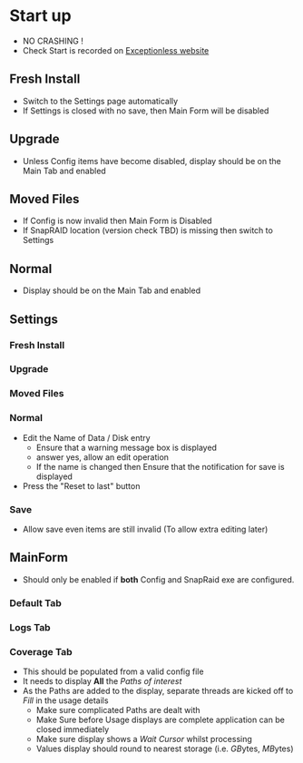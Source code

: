 # Start up
- NO CRASHING !
- Check Start is recorded on [Exceptionless website](https://be.exceptionless.io/project/5baf46b571a3042bb85bf097/dashboard)

## Fresh Install
- Switch to the Settings page automatically
- If Settings is closed with no save, then Main Form will be disabled

## Upgrade
- Unless Config items have become disabled, display should be on the Main Tab and enabled

## Moved Files
- If Config is now invalid then Main Form is Disabled
- If SnapRAID location (version check TBD) is missing then switch to Settings

## Normal
- Display should be on the Main Tab and enabled

## Settings

### Fresh Install

### Upgrade

### Moved Files

### Normal
- Edit the Name of Data / Disk entry
  - Ensure that a warning message box is displayed
  - answer yes, allow an edit operation
  - If the name is changed then Ensure that the notification for save is displayed
- Press the "Reset to last" button

### Save
- Allow save even items are still invalid (To allow extra editing later)

## MainForm
- Should only be enabled if **both** Config and SnapRaid exe are configured.


### Default Tab

### Logs Tab

### Coverage Tab
- This should be populated from a valid config file
- It needs to display **All** the _Paths of interest_
- As the Paths are added to the display, separate threads are kicked off to _Fill_ in the usage details
  - Make sure complicated Paths are dealt with
  - Make Sure before Usage displays are complete application can be closed immediately
  - Make sure display shows a _Wait Cursor_ whilst processing
  - Values display should round to nearest storage (i.e. *GB*ytes, *MB*ytes)


